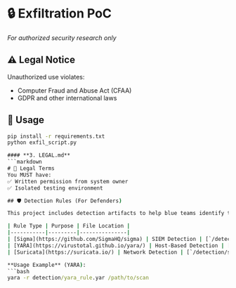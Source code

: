 # 🔒 Exfiltration PoC  
*For authorized security research only*  

## ⚠️ Legal Notice  
Unauthorized use violates:  
- Computer Fraud and Abuse Act (CFAA)  
- GDPR and other international laws 

## 🚀 Usage  
```cmd
pip install -r requirements.txt
python exfil_script.py

#### **3. LEGAL.md**
```markdown
# 📜 Legal Terms  
You MUST have:  
✅ Written permission from system owner  
✅ Isolated testing environment  

## 🛡️ Detection Rules (For Defenders)

This project includes detection artifacts to help blue teams identify this activity:

| Rule Type | Purpose | File Location |
|-----------|---------|---------------|
| [Sigma](https://github.com/SigmaHQ/sigma) | SIEM Detection | [`/detection/sigma_rule.yml`](/detection/sigma_rule.yml) |
| [YARA](https://virustotal.github.io/yara/) | Host-Based Detection | [`/detection/yara_rule.yar`](/detection/yara_rule.yar) |
| [Suricata](https://suricata.io/) | Network Detection | [`/detection/suricata.rules`](/detection/suricata.rules) |

**Usage Example** (YARA):
```bash
yara -r detection/yara_rule.yar /path/to/scan
